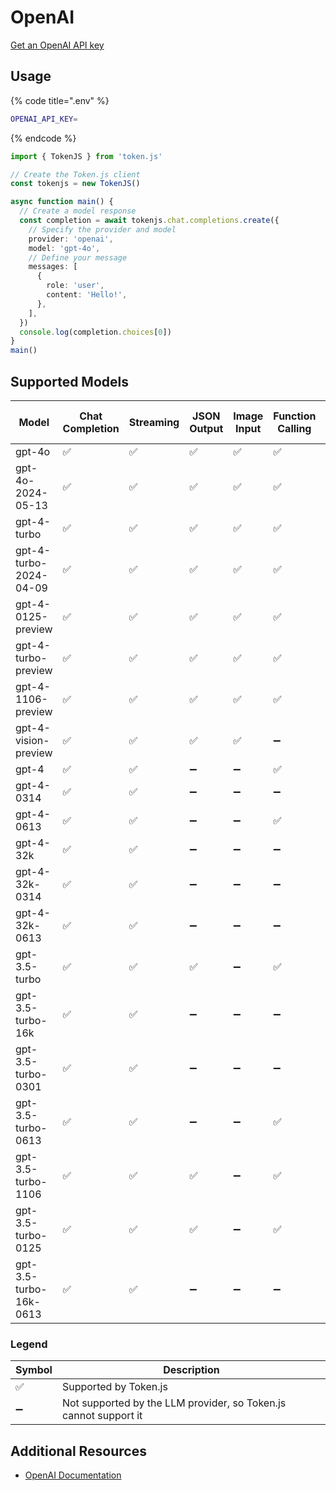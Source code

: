 # OpenAI

[Get an OpenAI API key](https://platform.openai.com/account/api-keys)

## Usage

{% code title=".env" %}
```bash
OPENAI_API_KEY=
```
{% endcode %}

```typescript
import { TokenJS } from 'token.js'

// Create the Token.js client
const tokenjs = new TokenJS()

async function main() {
  // Create a model response
  const completion = await tokenjs.chat.completions.create({
    // Specify the provider and model
    provider: 'openai',
    model: 'gpt-4o',
    // Define your message
    messages: [
      {
        role: 'user',
        content: 'Hello!',
      },
    ],
  })
  console.log(completion.choices[0])
}
main()
```

<!-- compatibility -->
## Supported Models

| Model                  | Chat Completion | Streaming | JSON Output | Image Input | Function Calling | N > 1 |
| ---------------------- | --------------- | --------- | ----------- | ----------- | ---------------- | ----- |
| gpt-4o                 | ✅               | ✅         | ✅           | ✅           | ✅                | ✅     |
| gpt-4o-2024-05-13      | ✅               | ✅         | ✅           | ✅           | ✅                | ✅     |
| gpt-4-turbo            | ✅               | ✅         | ✅           | ✅           | ✅                | ✅     |
| gpt-4-turbo-2024-04-09 | ✅               | ✅         | ✅           | ✅           | ✅                | ✅     |
| gpt-4-0125-preview     | ✅               | ✅         | ✅           | ✅           | ✅                | ✅     |
| gpt-4-turbo-preview    | ✅               | ✅         | ✅           | ✅           | ✅                | ✅     |
| gpt-4-1106-preview     | ✅               | ✅         | ✅           | ✅           | ✅                | ✅     |
| gpt-4-vision-preview   | ✅               | ✅         | ✅           | ✅           | ➖                | ✅     |
| gpt-4                  | ✅               | ✅         | ➖           | ➖           | ✅                | ✅     |
| gpt-4-0314             | ✅               | ✅         | ➖           | ➖           | ➖                | ✅     |
| gpt-4-0613             | ✅               | ✅         | ➖           | ➖           | ✅                | ✅     |
| gpt-4-32k              | ✅               | ✅         | ➖           | ➖           | ➖                | ✅     |
| gpt-4-32k-0314         | ✅               | ✅         | ➖           | ➖           | ➖                | ✅     |
| gpt-4-32k-0613         | ✅               | ✅         | ➖           | ➖           | ➖                | ✅     |
| gpt-3.5-turbo          | ✅               | ✅         | ✅           | ➖           | ✅                | ✅     |
| gpt-3.5-turbo-16k      | ✅               | ✅         | ➖           | ➖           | ➖                | ✅     |
| gpt-3.5-turbo-0301     | ✅               | ✅         | ➖           | ➖           | ➖                | ✅     |
| gpt-3.5-turbo-0613     | ✅               | ✅         | ➖           | ➖           | ✅                | ✅     |
| gpt-3.5-turbo-1106     | ✅               | ✅         | ✅           | ➖           | ✅                | ✅     |
| gpt-3.5-turbo-0125     | ✅               | ✅         | ✅           | ➖           | ✅                | ✅     |
| gpt-3.5-turbo-16k-0613 | ✅               | ✅         | ➖           | ➖           | ➖                | ✅     |

### Legend
| Symbol             | Description                           |
|--------------------|---------------------------------------|
| :white_check_mark: | Supported by Token.js                 |
| :heavy_minus_sign: | Not supported by the LLM provider, so Token.js cannot support it     |
<!-- end compatibility -->

## Additional Resources

* [OpenAI Documentation](https://platform.openai.com/docs/overview)
